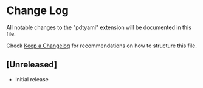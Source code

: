 # Change Log

All notable changes to the "pdtyaml" extension will be documented in this file.

Check [Keep a Changelog](http://keepachangelog.com/) for recommendations on how to structure this file.

## [Unreleased]

- Initial release